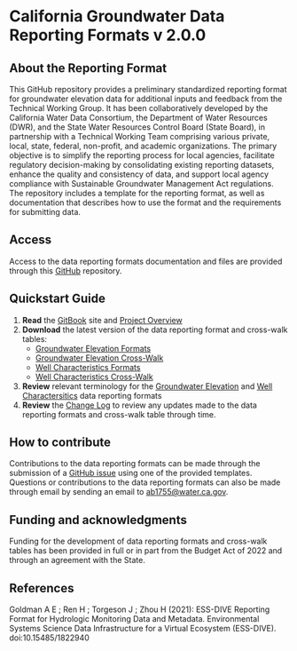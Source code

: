 # California Groundwater Data Reporting Formats v 2.0.0

## About the Reporting Format
This GitHub repository provides a preliminary standardized reporting format for groundwater elevation data for additional inputs and feedback from the Technical Working Group. It has been collaboratively developed by the California Water Data Consortium, the Department of Water Resources (DWR), and the State Water Resources Control Board (State Board), in partnership with a Technical Working Team comprising various private, local, state, federal, non-profit, and academic organizations. The primary objective is to simplify the reporting process for local agencies, facilitate regulatory decision-making by consolidating existing reporting datasets, enhance the quality and consistency of data, and support local agency compliance with Sustainable Groundwater Management Act regulations. The repository includes a template for the reporting format, as well as documentation that describes how to use the format and the requirements for submitting data.

## Access
Access to the data reporting formats documentation and files are provided through this [GitHub](https://github.com/cadwr/groundwater-elevation-data-reporting-format) repository. 

## Quickstart Guide
  1. **Read** the [GitBook](https://jacobs.gitbook.io/dwr-data-reporting-formats-1/) site and [Project Overview](/Project_Overview.md)
  3. **Download** the latest version of the data reporting format and cross-walk tables:
     * [Groundwater Elevation Formats](https://github.com/cadwr/groundwater-elevation-data-reporting-format/raw/main/WordDocs/Proposed_GWE_Data_Format_Table_v2.0.0.docx)
     * [Groundwater Elevation Cross-Walk](https://github.com/cadwr/groundwater-elevation-data-reporting-format/raw/main/WordDocs/GWE_XWalk_Table_v2.0.0.docx)
     * [Well Characteristics Formats](https://github.com/cadwr/groundwater-elevation-data-reporting-format/raw/main/WordDocs/Proposed_Well_Characteristics_Data_Format_Table_v2.0.0.docx)
     * [Well Characteristics Cross-Walk](https://github.com/cadwr/groundwater-elevation-data-reporting-format/raw/main/WordDocs/Well_Characteristics_XWalk_Table_v2.0.0.docx)  
  3. **Review** relevant terminology for the [Groundwater Elevation](/GWE_Terminology.md) and [Well Charactersitics](/Well_Characteristics_Terminology.md) data reporting formats
  4. **Review** the [Change Log](/ChangeLog.md) to review any updates made to the data reporting formats and cross-walk table through time.

## How to contribute
Contributions to the data reporting formats can be made through the submission of a [GitHub issue](https://github.com/cadwr/groundwater-elevation-data-reporting-format/issues) using one of the provided templates. Questions or contributions to the data reporting formats can also be made through email by sending an email to ab1755@water.ca.gov.

## Funding and acknowledgments
Funding for the development of data reporting formats and cross-walk tables has been provided in full or in part from the Budget Act of 2022 and through an agreement with the State.

## References
Goldman A E ; Ren H ; Torgeson J ; Zhou H (2021): ESS-DIVE Reporting Format for Hydrologic Monitoring Data and Metadata. Environmental Systems Science Data Infrastructure for a Virtual Ecosystem (ESS-DIVE). doi:10.15485/1822940
